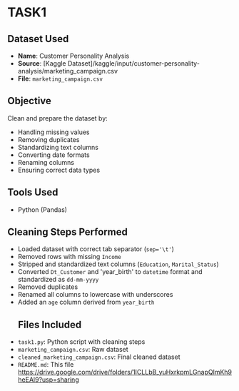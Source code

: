 # TASK1
## Dataset Used
- **Name**: Customer Personality Analysis
- **Source**: [Kaggle Dataset]/kaggle/input/customer-personality-analysis/marketing_campaign.csv
- **File**: `marketing_campaign.csv`
## Objective
Clean and prepare the dataset by:
- Handling missing values
- Removing duplicates
- Standardizing text columns
- Converting date formats
- Renaming columns
- Ensuring correct data types
## Tools Used
- Python (Pandas)
## Cleaning Steps Performed
- Loaded dataset with correct tab separator (`sep='\t'`)
- Removed rows with missing `Income`
- Stripped and standardized text columns (`Education`, `Marital_Status`)
- Converted `Dt_Customer` and 'year_birth' to `datetime` format and standardized as `dd-mm-yyyy`
- Removed duplicates
- Renamed all columns to lowercase with underscores
- Added an `age` column derived from `year_birth`
  ## Files Included
- `task1.py`: Python script with cleaning steps
- `marketing_campaign.csv`: Raw dataset
- `cleaned_marketing_campaign.csv`: Final cleaned dataset
- `README.md`: This file
  https://drive.google.com/drive/folders/1ICLLbB_yuHxrkpmLGnapQlmKh9heEAl9?usp=sharing
